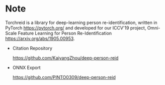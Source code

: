 # Note

Torchreid is a library for deep-learning person re-identification, written in PyTorch <https://pytorch.org/> and developed for our ICCV'19 project, Omni-Scale Feature Learning for Person Re-Identification <https://arxiv.org/abs/1905.00953>.

- Citation Repository

  https://github.com/KaiyangZhou/deep-person-reid

- ONNX Export

  https://github.com/PINTO0309/deep-person-reid
